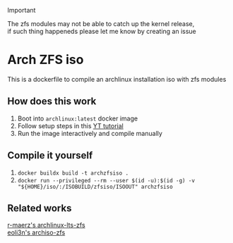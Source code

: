 > [!IMPORTANT]
> The zfs modules may not be able to catch up the kernel release, \
> if such thing happeneds please let me know by creating an issue

# Arch ZFS iso

This is a dockerfile to compile an archlinux installation iso with zfs modules

## How does this work

1. Boot into `archlinux:latest` docker image
2. Follow setup steps in this [YT tutorial](https://youtu.be/CcSjnqreUcQ?si=iqtFt0PYebQDER6t)
3. Run the image interactively and compile manually

## Compile it yourself
1. `docker buildx build -t archzfsiso .`
2. `docker run --privileged --rm --user $(id -u):$(id -g) -v "${HOME}/iso/:/ISOBUILD/zfsiso/ISOOUT" archzfsiso`

## Related works

[r-maerz's archlinux-lts-zfs](https://github.com/r-maerz/archlinux-lts-zfs) \
[eoli3n's archiso-zfs](https://github.com/eoli3n/archiso-zfs)
